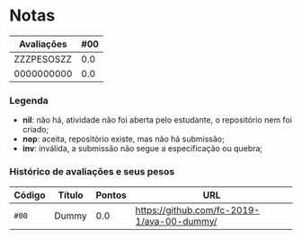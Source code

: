 # Notas

Avaliações|#00|
----------|---|
ZZZPESOSZZ|0.0|
0000000000|0.0|

### Legenda

- **nil**: não há, atividade não foi aberta pelo estudante, o repositório nem foi criado;
- **nop**: aceita, repositório existe, mas não há submissão;
- **inv**: inválida, a submissão não segue a especificação ou quebra;

### Histórico de avaliações e seus pesos

Código|Título|Pontos|URL
------|------|------|---
`#00` | Dummy | 0.0 |<https://github.com/fc-2019-1/ava-00-dummy/>
